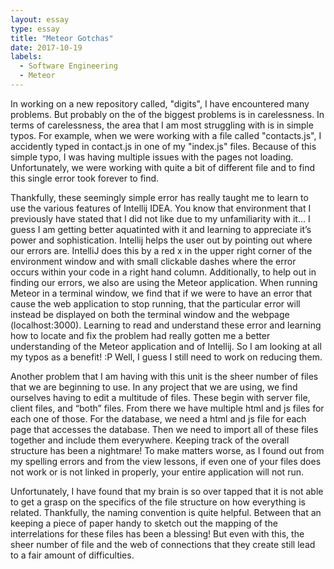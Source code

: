 ```yaml
---
layout: essay
type: essay
title: "Meteor Gotchas"
date: 2017-10-19
labels:
  - Software Engineering
  - Meteor
---
```

<p> 
  In working on a new repository called, "digits", I have encountered many problems.  But probably on the of the biggest problems is in carelessness.  In terms of carelessness, the area that I am most struggling with is in simple typos.  For example, when we were working with a file called "contacts.js", I accidently typed in contact.js in one of my "index.js" files.  Because of this simple typo, I was having multiple issues with the pages not loading.  Unfortunately, we were working with quite a bit of different file and to find this single error took forever to find.
</p>
<p>
  Thankfully, these seemingly simple error has really taught me to learn to use the various features of Intellij IDEA.  You know that environment that I previously have stated that I did not like due to my unfamiliarity with it…  I guess I am getting better aquatinted with it and learning to appreciate it’s power and sophistication.  Intellij helps the user out by pointing out where our errors are.  IntelliJ does this by a red x in the upper right corner of the environment window and with small clickable dashes where the error occurs within your code in a right hand column.  Additionally, to help out in finding our errors, we also are using the Meteor application.  When running Meteor in a terminal window, we find that if we were to have an error that cause the web application to stop running, that the particular error will instead be displayed on both the terminal window and the webpage (localhost:3000).  Learning to read and understand these error and learning how to locate and fix the problem had really gotten me a better understanding of the Meteor application and of Intellij.  So I am looking at all my typos as a benefit!  :P  Well, I guess I still need to work on reducing them.
</p>
<p>
Another problem that I am having with this unit is the sheer number of files that we are beginning to use.  In any project that we are using, we find ourselves having to edit a multitude of files.  These begin with server file, client files, and “both” files.  From there we have multiple html and js files for each one of those.  For the database, we need a html and js file for each page that accesses the database.  Then we need to import all of these files together and include them everywhere.  Keeping track of the overall structure has been a nightmare!  To make matters worse, as I found out from my spelling errors and from the view lessons, if even one of your files does not work or is not linked in properly, your entire application will not run.
</p>
Unfortunately, I have found that my brain is so over tapped that it is not able to get a grasp on the specifics of the file structure on how everything is related.  Thankfully, the naming convention is quite helpful.  Between that an keeping a piece of paper handy to sketch out the mapping of the interrelations for these files has been a blessing!  But even with this, the sheer number of file and the web of connections that they create still lead to a fair amount of difficulties.
<p>
